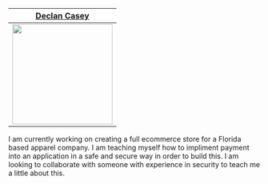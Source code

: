 
| [Declan Casey](https://www.linkedin.com/in/declan-casey-63bb431bb/) | 
| --- |
| <img src="https://avatars.githubusercontent.com/u/73033132?v=4" width="200" align="center"/> |
I am currently working on creating a full ecommerce store for a Florida based apparel company. I am teaching myself how to impliment payment into an application in a safe and secure way in order to build this. I am looking to collaborate with someone with experience in security to teach me a little about this. 

